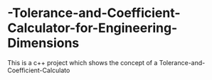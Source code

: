 # -Tolerance-and-Coefficient-Calculator-for-Engineering-Dimensions
This is a c++ project which shows the concept of a Tolerance-and-Coefficient-Calculato
